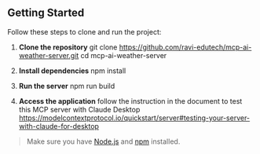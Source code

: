 ## Getting Started

Follow these steps to clone and run the project:

1. **Clone the repository**
    git clone https://github.com/ravi-edutech/mcp-ai-weather-server.git
    cd mcp-ai-weather-server

2. **Install dependencies**
    npm install

3. **Run the server**
    npm run build

4. **Access the application**
    follow the instruction in the document to test this MCP server with Claude Desktop
    https://modelcontextprotocol.io/quickstart/server#testing-your-server-with-claude-for-desktop


> Make sure you have [Node.js](https://nodejs.org/) and [npm](https://www.npmjs.com/) installed.
